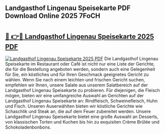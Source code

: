 ## Landgasthof Lingenau Speisekarte PDF Download Online 2025 7FoCH

# <h2><a href="http://gc6in5m.nevu.top/?p=Landgasthof+Lingenau+Speisekarte">🔗 👉🔴 Landgasthof Lingenau Speisekarte 2025 PDF</a></h2>

[![Landgasthof Lingenau Speisekarte 2025 PDF](https://i.imgur.com/dBaPXMq.png)](http://gc6in5m.nevu.top/?p=Landgasthof+Lingenau+Speisekarte)
Die Landgasthof Lingenau Speisekarte im Restaurant oder Café ist nicht nur eine Liste der Gerichte, die für die Bestellung angeboten werden, sondern auch eine Gelegenheit für Sie, ein köstliches und für Ihren Geschmack geeignetes Gericht zu wählen. Wenn Sie nach einem leichten und frischen Gericht suchen, empfehlen wir Ihnen, unsere Salate aus unserem Salatbereich auf der Landgasthof Lingenau Speisekarte zu probieren. Für diejenigen, die Fleisch mögen, bieten wir eine umfangreiche Auswahl an Gerichten auf der Landgasthof Lingenau Speisekarte an: Rindfleisch, Schweinefleisch, Huhn und Fisch. Unseren Auserwählten bieten wir köstliche Gerichte wie Schaschlik und Steak an, die auf dem Feuer zubereitet werden. Unsere Landgasthof Lingenau Speisekarte bietet eine große Auswahl an Desserts, von klassischen Torten und Kuchen bis hin zu exquisiten Crème Brûlée und Schokoladenbonbons.
